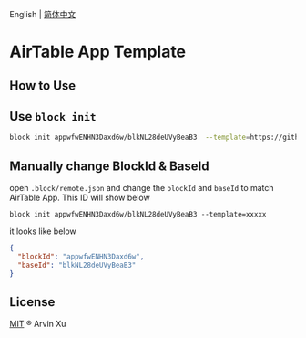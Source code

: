 English | [简体中文](./README.zh_CN.md)

# AirTable App Template

## How to Use

## Use `block init`

```bash
block init appwfwENHN3Daxd6w/blkNL28deUVyBeaB3  --template=https://github.com/arvinxx/airtable-app-template apps
```

## Manually change BlockId & BaseId

open `.block/remote.json` and change the `blockId` and `baseId` to match AirTable App.
This ID will show below

```
block init appwfwENHN3Daxd6w/blkNL28deUVyBeaB3 --template=xxxxx
```

it looks like below

```json
{
  "blockId": "appwfwENHN3Daxd6w",
  "baseId": "blkNL28deUVyBeaB3"
}
```

## License

[MIT](./LICENSE.md) ® Arvin Xu
